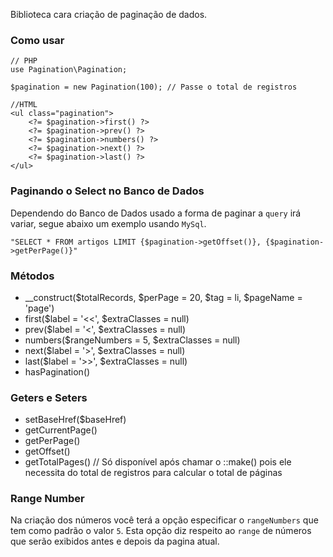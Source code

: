 Biblioteca cara criação de paginação de dados.

### Como usar

	// PHP
	use Pagination\Pagination;

	$pagination = new Pagination(100); // Passe o total de registros

	//HTML
	<ul class="pagination">
		<?= $pagination->first() ?>
		<?= $pagination->prev() ?>
		<?= $pagination->numbers() ?>
		<?= $pagination->next() ?>
		<?= $pagination->last() ?>
	</ul>

### Paginando o Select no Banco de Dados
Dependendo do Banco de Dados usado a forma de paginar a `query` irá variar, segue abaixo um exemplo usando `MySql`.

	"SELECT * FROM artigos LIMIT {$pagination->getOffset()}, {$pagination->getPerPage()}"

### Métodos
* __construct($totalRecords, $perPage = 20, $tag = li, $pageName = 'page')
* first($label = '<<', $extraClasses = null)
* prev($label = '<', $extraClasses = null)
* numbers($rangeNumbers = 5, $extraClasses = null)
* next($label = '>', $extraClasses = null)
* last($label = '>>', $extraClasses = null)
* hasPagination()

### Geters e Seters
* setBaseHref($baseHref)
* getCurrentPage()
* getPerPage()
* getOffset()
* getTotalPages() // Só disponível após chamar o ::make() pois ele necessita do total de registros para calcular o total de páginas

### Range Number
Na criação dos números você terá a opção especificar o `rangeNumbers` que tem como padrão o valor `5`.
Esta opção diz respeito ao `range` de números que serão exibidos antes e depois da pagina atual.

